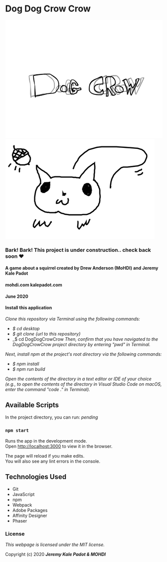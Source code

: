 # Dog Dog Crow Crow

![landing page preview](img/dogdog1.gif)
![squirrel gif](img/squirrel.gif)

### Bark! Bark! This project is under construction.. check back soon ❤️

#### A game about a squirrel created by Drew Anderson (MoHDI) and Jeremy Kale Padot
#### mohdi.com kalepadot.com
#### June 2020

#### Install this application

_Clone this repository via Terminal using the following commands:_
* _$ cd desktop_
* _$ git clone {url to this repository}_
* _$ cd DogDogCrowCrow
_Then, confirm that you have navigated to the DogDogCrowCrow project directory by entering "pwd" in Terminal._

_Next, install npm at the project's root directory via the following commands:_
* _$ npm install_
* _$ npm run build_

_Open the contents of the directory in a text editor or IDE of your choice (e.g., to open the contents of the directory in Visual Studio Code on macOS, enter the command "code ." in Terminal)._

## Available Scripts

In the project directory, you can run: _pending_

### `npm start`

Runs the app in the development mode.<br />
Open [http://localhost:3000](http://localhost:3000) to view it in the browser.

The page will reload if you make edits.<br />
You will also see any lint errors in the console.

## Technologies Used

* Git
* JavaScript
* npm
* Webpack
* Adobe Packages
* Affinity Designer
* Phaser

### License

*This webpage is licensed under the MIT license.*

Copyright (c) 2020 **_Jeremy Kale Padot & MOHDI_**
